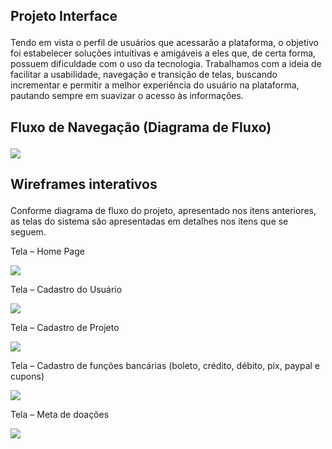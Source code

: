 ## Projeto Interface</p>
Tendo em vista o perfil de usuários que acessarão a plataforma, o objetivo foi estabelecer soluções intuitivas e amigáveis a eles que, de certa forma, possuem dificuldade com o uso da tecnologia. Trabalhamos com a ideia de facilitar a usabilidade, navegação e transição de telas, buscando incrementar e permitir a melhor experiência do usuário na plataforma, pautando sempre em suavizar o acesso às informações.</p>

## Fluxo de Navegação (Diagrama de Fluxo)</p>
<img src =https://github.com/ICEI-PUC-Minas-PMV-ADS/pmv-ads-2021-2-e1-proj-web-t5-g5-sistemas_doacoes/blob/main/img/diagrama%20de%20fluxo.PNG></p>

## Wireframes interativos</p>

Conforme diagrama de fluxo do projeto, apresentado nos itens anteriores, as telas do sistema são apresentadas em detalhes nos itens que se seguem.

Tela – Home Page

<img src =https://github.com/ICEI-PUC-Minas-PMV-ADS/pmv-ads-2021-2-e1-proj-web-t5-g5-sistemas_doacoes/blob/main/img/wiframe%20-%20home%20page.PNG></p>

Tela – Cadastro do Usuário

<img src =https://github.com/ICEI-PUC-Minas-PMV-ADS/pmv-ads-2021-2-e1-proj-web-t5-g5-sistemas_doacoes/blob/main/img/wireframe%20-%20cadastro%20do%20usu%C3%A1rio.PNG></p>

Tela – Cadastro de Projeto

<img src =https://github.com/ICEI-PUC-Minas-PMV-ADS/pmv-ads-2021-2-e1-proj-web-t5-g5-sistemas_doacoes/blob/main/img/Wireframe%20-%20cadastro%20de%20projeto.PNG></p>

Tela – Cadastro de funções bancárias (boleto, crédito, débito, pix, paypal e cupons)

<img src =https://github.com/ICEI-PUC-Minas-PMV-ADS/pmv-ads-2021-2-e1-proj-web-t5-g5-sistemas_doacoes/blob/main/img/wireframe%20-%20cadastro%20banc%C3%A1rio.PNG></p>

Tela – Meta de doações

<img src =https://github.com/ICEI-PUC-Minas-PMV-ADS/pmv-ads-2021-2-e1-proj-web-t5-g5-sistemas_doacoes/blob/main/img/wireframe%20-%20meta%20doa%C3%A7%C3%A3o.PNG></p>
